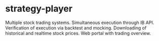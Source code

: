 # strategy-player
Multiple stock trading systems. Simultaneous execution through IB API. Verification of execution via backtest and mocking. Downloading of historical and realtime stock prices. Web portal with trading overview.
